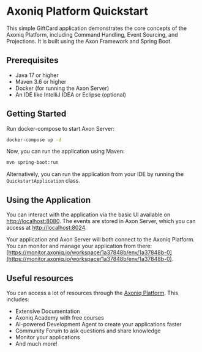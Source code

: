 # Axoniq Platform Quickstart

This simple GiftCard application demonstrates the core concepts of the Axoniq Platform, including Command Handling,
Event Sourcing, and Projections. It is built using the Axon Framework and Spring Boot.

## Prerequisites
- Java 17 or higher
- Maven 3.6 or higher
- Docker (for running the Axon Server)
- An IDE like IntelliJ IDEA or Eclipse (optional)

## Getting Started

Run docker-compose to start Axon Server:

```bash
docker-compose up -d
```

Now, you can run the application using Maven:

```bash
mvn spring-boot:run
```

Alternatively, you can run the application from your IDE by running the `QuickstartApplication` class.

## Using the Application
You can interact with the application via the basic UI available on [http://localhost:8080](http://localhost:8080).
The events are stored in Axon Server, which you can access at [http://localhost:8024](http://localhost:8024).

Your application and Axon Server will both connect to the Axoniq Platform. You can monitor and manage your application from there: [https://monitor.axoniq.io/workspace/1a37848b/env/1a37848b-0](https://monitor.axoniq.io/workspace/1a37848b/env/1a37848b-0).

## Useful resources

You can access a lot of resources through the [Axoniq Platform](https://platform.axoniq.io/). This includes:

- Extensive Documentation
- Axoniq Academy with free courses
- AI-powered Development Agent to create your applications faster
- Community Forum to ask questions and share knowledge
- Monitor your applications
- And much more!
